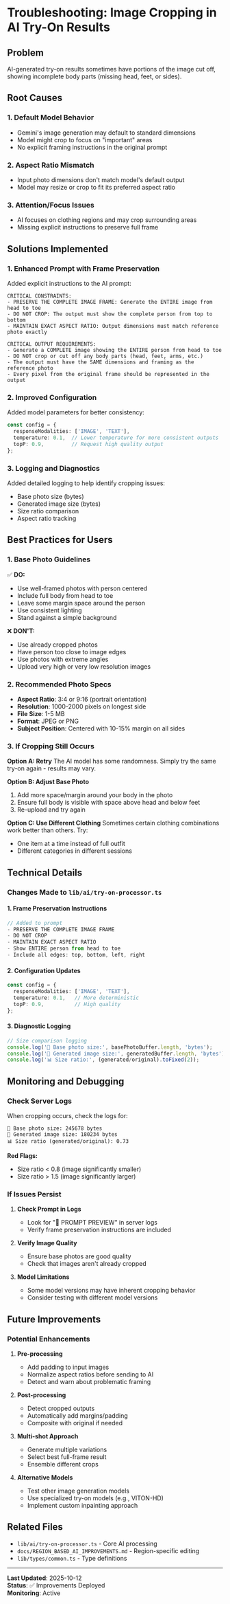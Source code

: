 # Troubleshooting: Image Cropping in AI Try-On Results

## Problem
AI-generated try-on results sometimes have portions of the image cut off, showing incomplete body parts (missing head, feet, or sides).

## Root Causes

### 1. **Default Model Behavior**
- Gemini's image generation may default to standard dimensions
- Model might crop to focus on "important" areas
- No explicit framing instructions in the original prompt

### 2. **Aspect Ratio Mismatch**
- Input photo dimensions don't match model's default output
- Model may resize or crop to fit its preferred aspect ratio

### 3. **Attention/Focus Issues**
- AI focuses on clothing regions and may crop surrounding areas
- Missing explicit instructions to preserve full frame

## Solutions Implemented

### 1. **Enhanced Prompt with Frame Preservation**
Added explicit instructions to the AI prompt:

```
CRITICAL CONSTRAINTS:
- PRESERVE THE COMPLETE IMAGE FRAME: Generate the ENTIRE image from head to toe
- DO NOT CROP: The output must show the complete person from top to bottom
- MAINTAIN EXACT ASPECT RATIO: Output dimensions must match reference photo exactly

CRITICAL OUTPUT REQUIREMENTS:
- Generate a COMPLETE image showing the ENTIRE person from head to toe
- DO NOT crop or cut off any body parts (head, feet, arms, etc.)
- The output must have the SAME dimensions and framing as the reference photo
- Every pixel from the original frame should be represented in the output
```

### 2. **Improved Configuration**
Added model parameters for better consistency:
```typescript
const config = {
  responseModalities: ['IMAGE', 'TEXT'],
  temperature: 0.1,  // Lower temperature for more consistent outputs
  topP: 0.9,         // Request high quality output
};
```

### 3. **Logging and Diagnostics**
Added detailed logging to help identify cropping issues:
- Base photo size (bytes)
- Generated image size (bytes)
- Size ratio comparison
- Aspect ratio tracking

## Best Practices for Users

### 1. **Base Photo Guidelines**
✅ **DO:**
- Use well-framed photos with person centered
- Include full body from head to toe
- Leave some margin space around the person
- Use consistent lighting
- Stand against a simple background

❌ **DON'T:**
- Use already cropped photos
- Have person too close to image edges
- Use photos with extreme angles
- Upload very high or very low resolution images

### 2. **Recommended Photo Specs**
- **Aspect Ratio**: 3:4 or 9:16 (portrait orientation)
- **Resolution**: 1000-2000 pixels on longest side
- **File Size**: 1-5 MB
- **Format**: JPEG or PNG
- **Subject Position**: Centered with 10-15% margin on all sides

### 3. **If Cropping Still Occurs**

**Option A: Retry**
The AI model has some randomness. Simply try the same try-on again - results may vary.

**Option B: Adjust Base Photo**
1. Add more space/margin around your body in the photo
2. Ensure full body is visible with space above head and below feet
3. Re-upload and try again

**Option C: Use Different Clothing**
Sometimes certain clothing combinations work better than others. Try:
- One item at a time instead of full outfit
- Different categories in different sessions

## Technical Details

### Changes Made to `lib/ai/try-on-processor.ts`

#### 1. Frame Preservation Instructions
```typescript
// Added to prompt
- PRESERVE THE COMPLETE IMAGE FRAME
- DO NOT CROP
- MAINTAIN EXACT ASPECT RATIO
- Show ENTIRE person from head to toe
- Include all edges: top, bottom, left, right
```

#### 2. Configuration Updates
```typescript
const config = {
  responseModalities: ['IMAGE', 'TEXT'],
  temperature: 0.1,   // More deterministic
  topP: 0.9,          // High quality
};
```

#### 3. Diagnostic Logging
```typescript
// Size comparison logging
console.log('📐 Base photo size:', basePhotoBuffer.length, 'bytes');
console.log('📐 Generated image size:', generatedBuffer.length, 'bytes');
console.log('📊 Size ratio:', (generated/original).toFixed(2));
```

## Monitoring and Debugging

### Check Server Logs
When cropping occurs, check the logs for:

```
📐 Base photo size: 245678 bytes
📐 Generated image size: 180234 bytes
📊 Size ratio (generated/original): 0.73
```

**Red Flags:**
- Size ratio < 0.8 (image significantly smaller)
- Size ratio > 1.5 (image significantly larger)

### If Issues Persist

1. **Check Prompt in Logs**
   - Look for "📝 PROMPT PREVIEW" in server logs
   - Verify frame preservation instructions are included

2. **Verify Image Quality**
   - Ensure base photos are good quality
   - Check that images aren't already cropped

3. **Model Limitations**
   - Some model versions may have inherent cropping behavior
   - Consider testing with different model versions

## Future Improvements

### Potential Enhancements

1. **Pre-processing**
   - Add padding to input images
   - Normalize aspect ratios before sending to AI
   - Detect and warn about problematic framing

2. **Post-processing**
   - Detect cropped outputs
   - Automatically add margins/padding
   - Composite with original if needed

3. **Multi-shot Approach**
   - Generate multiple variations
   - Select best full-frame result
   - Ensemble different crops

4. **Alternative Models**
   - Test other image generation models
   - Use specialized try-on models (e.g., VITON-HD)
   - Implement custom inpainting approach

## Related Files
- `lib/ai/try-on-processor.ts` - Core AI processing
- `docs/REGION_BASED_AI_IMPROVEMENTS.md` - Region-specific editing
- `lib/types/common.ts` - Type definitions

---

**Last Updated**: 2025-10-12  
**Status**: ✅ Improvements Deployed  
**Monitoring**: Active

